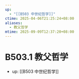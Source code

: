 ```yaml
---
up:
  - "[[B503 中世纪哲学]]"
ctime: 2025-04-06T21:25:24+08:00
aliases:
  - 教父哲学
mtime: 2025-09-09T12:37:20+08:00
---
```


# B503.1 教父哲学

- up: [[B503 中世纪哲学]]
